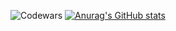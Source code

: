 ![Codewars](https://github.r2v.ch/codewars?user=Dacops)
[![Anurag's GitHub stats](https://github-readme-stats.vercel.app/api?username=Dacops)](https://github.com/anuraghazra/github-readme-stats)
